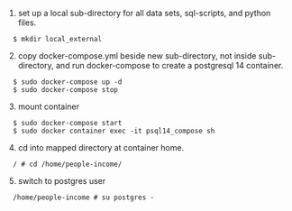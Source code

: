 
1. set up a local sub-directory for all data sets, sql-scripts, and python files.
```
  $ mkdir local_external
```
2. copy docker-compose.yml beside new sub-directory, not inside sub-directory, and run docker-compose to create a postgresql 14 container.
```   
  $ sudo docker-compose up -d
  $ sudo docker-compose stop
```
3. mount container 
```
  $ sudo docker-compose start
  $ sudo docker container exec -it psql14_compose sh
```

4. cd into mapped directory at container home.
```
  / # cd /home/people-income/
```

5. switch to postgres user 
```
  /home/people-income # su postgres -
```